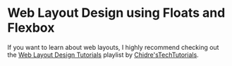 # Web Layout Design using Floats and Flexbox
If you want to learn about web layouts, I highly recommend checking out the [Web Layout Design Tutorials](https://www.youtube.com/playlist?list=PLdE8ESr9Th_uU8IAMv4MQDAsD0z7Aj4hr) playlist by [Chidre'sTechTutorials](https://www.youtube.com/@ChidresTechTutorials).
